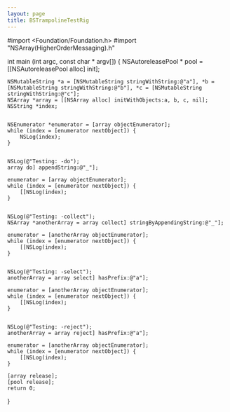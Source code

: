 ```yaml
---
layout: page
title: BSTrampolineTestRig
---
```




    
#import <Foundation/Foundation.h>
#import "NSArray(HigherOrderMessaging).h"

int main (int argc, const char * argv[]) {
    NSAutoreleasePool * pool = [[NSAutoreleasePool alloc] init];

    NSMutableString *a = [NSMutableString stringWithString:@"a"], *b = [NSMutableString stringWithString:@"b"], *c = [NSMutableString stringWithString:@"c"];
    NSArray *array = [[NSArray alloc] initWithObjects:a, b, c, nil];
    NSString *index;


    NSEnumerator *enumerator = [array objectEnumerator];
    while (index = [enumerator nextObject]) {
        NSLog(index);
    }


    NSLog(@"Testing: -do");
    array do] appendString:@"_"];

    enumerator = [array objectEnumerator];
    while (index = [enumerator nextObject]) {
        [[NSLog(index);
    }


    NSLog(@"Testing: -collect");
    NSArray *anotherArray = array collect] stringByAppendingString:@"_"];
    
    enumerator = [anotherArray objectEnumerator];
    while (index = [enumerator nextObject]) {
        [[NSLog(index);
    }


    NSLog(@"Testing: -select");
    anotherArray = array select] hasPrefix:@"a"];
    
    enumerator = [anotherArray objectEnumerator];
    while (index = [enumerator nextObject]) {
        [[NSLog(index);
    }


    NSLog(@"Testing: -reject");
    anotherArray = array reject] hasPrefix:@"a"];

    enumerator = [anotherArray objectEnumerator];
    while (index = [enumerator nextObject]) {
        [[NSLog(index);
    }

    [array release];
    [pool release];
    return 0;
}

